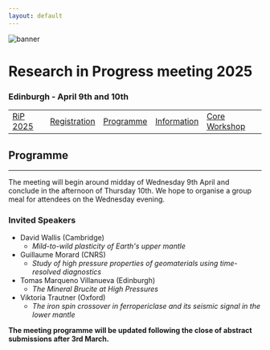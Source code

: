 ```yaml
---
layout: default
---
```


![banner](https://MinPhys.github.io/RiP_2025/assets/website_banner_RiP_25.png)
# Research in Progress meeting 2025
### Edinburgh - April 9th and 10th

|    |    |    |    |    |
|----|----|----|----|----|
| [RiP 2025](./RiP_2025.html) | [Registration](./RiP_2025-abstracts.html) | [Programme](./RiP_2025-programme.html) | [Information](./RiP_2025-planning.html) | [Core Workshop](./core_workshop.html) |

## Programme
* * *

The meeting will begin around midday of Wednesday 9th April and conclude in the afternoon of Thursday 10th.
We hope to organise a group meal for attendees on the Wednesday evening.

### Invited Speakers
- David Wallis (Cambridge)
  - _Mild-to-wild plasticity of Earth's upper mantle_
- Guillaume Morard (CNRS)
  - _Study of high pressure properties of geomaterials using time-resolved diagnostics_
- Tomas Marqueno Villanueva (Edinburgh)
  - _The Mineral Brucite at High Pressures_
- Viktoria Trautner (Oxford)
  - _The iron spin crossover in ferropericlase and its seismic signal in the lower mantle_

__The meeting programme will be updated following the close of abstract submissions after 3rd March.__
